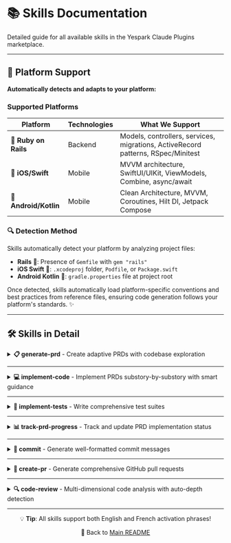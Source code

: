# 📚 Skills Documentation

Detailed guide for all available skills in the Yespark Claude Plugins marketplace.

---

## 🎯 Platform Support

**Automatically detects and adapts to your platform:**

### Supported Platforms

| Platform | Technologies | What We Support |
|----------|-------------|-----------------|
| 💎 **Ruby on Rails** | Backend | Models, controllers, services, migrations, ActiveRecord patterns, RSpec/Minitest |
| 🍎 **iOS/Swift** | Mobile | MVVM architecture, SwiftUI/UIKit, ViewModels, Combine, async/await |
| 🤖 **Android/Kotlin** | Mobile | Clean Architecture, MVVM, Coroutines, Hilt DI, Jetpack Compose |

### 🔍 Detection Method

Skills automatically detect your platform by analyzing project files:

- **Rails** 💎: Presence of `Gemfile` with `gem "rails"`
- **iOS Swift** 🍎: `.xcodeproj` folder, `Podfile`, or `Package.swift`
- **Android Kotlin** 🤖: `gradle.properties` file at project root

Once detected, skills automatically load platform-specific conventions and best practices from reference files, ensuring code generation follows your platform's standards. ✨

---

## 🛠️ Skills in Detail

<details>
<summary><strong>📋 generate-prd</strong> - Create adaptive PRDs with codebase exploration</summary>

<br>

### Adaptive Modes

- **⚡ Quick Mode**: Simple features (5-7 questions, lightweight spec)
- **🎯 Full Mode**: Complex features (15-20 questions, comprehensive spec)

**Auto-detected based on feature description** - you can override if needed.

### Codebase Exploration 🔍

- ✅ Analyzes existing patterns and architecture
- ✅ Finds similar features for reference
- ✅ Discovers authentication/authorization approaches
- ✅ Identifies testing frameworks and conventions
- ✅ Ensures new PRD follows project patterns

### PRD Contents 📝

- Problem statement and solution overview
- Functional and non-functional requirements
- Multiple implementation phases
- Substories with acceptance criteria
- API/interface specifications
- Data schema design
- Testing strategy
- Security and performance considerations

**Platform-aware** 🎯 - automatically tailors PRD structure for Rails backend, iOS mobile, or Android mobile development.

### Natural Activation 🗣️

- "Create a PRD for user authentication"
- "Let's plan out the booking feature"
- "Write a spec for the payment system"
- 🇫🇷 "Créer un PRD", "planifier une fonctionnalité"

</details>

---

<details>
<summary><strong>💻 implement-code</strong> - Implement PRDs substory-by-substory with smart guidance</summary>

<br>

### Guided Workflow 🚀

1. 📋 Implement substory code
2. ✅ Update PRD with completion status
3. 💡 Suggest next steps (review, test, commit, continue)
4. ⏸️ Wait for your decision

### Features ⭐

- 🔍 Architecture analysis before coding
- 🎯 Follows existing project patterns
- 🛠️ Platform-specific best practices
- 📦 Incremental implementation (one substory at a time)
- 📊 Real-time PRD status updates
- 💬 Clear suggestions, no auto-invocations
- 🎮 You orchestrate review → test → commit → PR

### Natural Activation 🗣️

- "Implement the authentication PRD"
- "Build the booking feature"
- 🇫🇷 "Implémenter le PRD"

</details>

---

<details>
<summary><strong>🧪 implement-tests</strong> - Write comprehensive test suites</summary>

<br>

### Features ⭐

- 🔍 Auto-detects testing framework (RSpec, Minitest, XCTest, JUnit+MockK)
- ✍️ Writes tests matching your project's style
- 📋 Maps tests to PRD acceptance criteria
- ✅ Covers happy paths, edge cases, and error scenarios
- 🎯 Platform-specific test patterns

### Test Types 🧪

Unit • Integration • E2E • Platform-specific UI tests

### Natural Activation 🗣️

- "Write tests for the auth feature"
- "Add tests for booking service"
- 🇫🇷 "Écrire des tests"

</details>

---

<details>
<summary><strong>📊 track-prd-progress</strong> - Track and update PRD implementation status</summary>

<br>

### Features ⭐

- 📈 Real-time progress dashboard
- ⚡ Velocity calculations
- 🚫 Blocker identification and management
- 📅 Status reports (daily/weekly)
- 🎯 ETA predictions

### Progress Metrics 📊

```
📊 Progress Metrics:
✅ Completed: 3 (37.5%)
🔄 In Progress: 1 (12.5%)
🚫 Blocked: 1 (12.5%)
⏳ Pending: 3 (37.5%)

📈 Velocity: 1.5 substories/day
🎯 ETA: 2 days
```

### Natural Activation 🗣️

- "Show PRD progress"
- "Update the PRD status"
- 🇫🇷 "Suivre la progression"

</details>

---

<details>
<summary><strong>💾 commit</strong> - Generate well-formatted commit messages</summary>

<br>

### Workflow 🔄

1. 📊 Show change summary (files, lines)
2. 📝 Generate conventional commit message
3. ✅ Wait for your approval
4. 💾 Create commit only after "yes"

### Platform-aware Features ⭐

- 🏷️ Automatic change type detection (feat/fix/refactor/etc.)
- 📂 Scope detection from file paths
- 📝 Detailed commit body with context
- 🔗 Links to PRD substories
- 💡 Suggests splitting unrelated changes

### Generated Format 📄

```
feat(auth): add OAuth2 social login support

Implement OAuth2 authentication for Google, GitHub, and Apple.

- Add OAuth2 provider configurations
- Create callback handler for authentication flow
- Store OAuth tokens securely with encryption

Related: PRD-2024-10-25-auth (substory 1.3)

🤖 Generated with Claude Code
Co-Authored-By: Claude <noreply@anthropic.com>
```

### Natural Activation 🗣️

- "Commit these changes"
- "Save my work"
- 🇫🇷 "Committer"

</details>

---

<details>
<summary><strong>🚀 create-pr</strong> - Generate comprehensive GitHub pull requests</summary>

<br>

### Workflow 🔄

1. ❌ Error if uncommitted changes exist (tells you to commit first)
2. 📊 Analyze branch diff vs origin/main
3. 📝 Generate PR title and description
4. ✅ Wait for your approval
5. 🚀 Create PR only after "yes"

### Generated PR Includes 📄

- 📝 Summary (2-3 sentences)
- 🔗 Related PRD and completed substories
- 📊 Changes by category (Added/Modified/Removed)
- 📈 Test coverage metrics
- ✅ All tests passing confirmation

### Natural Activation 🗣️

- "Create a pull request"
- "Make a PR"
- 🇫🇷 "Créer une PR"

</details>

---

<details>
<summary><strong>🔍 code-review</strong> - Multi-dimensional code analysis with auto-depth detection</summary>

<br>

### Auto-Depth Detection 🎯

- **⚡ Quick** (<100 lines, ≤3 files): 2-3 min, critical issues only
- **📊 Standard** (100-500 lines, 4-15 files): 10-15 min, comprehensive
- **🔬 Deep** (>500 lines, >15 files): 20-30 min, full architecture

### Review Dimensions 📋

- **✨ Code Quality**: Readability, maintainability, complexity
- **🏗️ Architecture**: Design patterns, SOLID principles
- **🔒 Security**: Auth/authz, input validation, secrets
- **⚡ Performance**: N+1 queries, memory leaks, algorithms
- **🧪 Testing**: Coverage, quality, edge cases

### Platform-specific Checks 🎯

- **💎 Rails**: Strong parameters, N+1 queries, migrations, ActiveRecord
- **🍎 iOS Swift**: Retain cycles, optional handling, main thread UI, async/await
- **🤖 Android Kotlin**: Context leaks, Coroutines, ViewModel, Hilt DI

### Output 📤

- 🎯 Findings by severity (🔴 Critical, 🟠 Major, 🟡 Minor)
- 📍 File:line references with code examples
- 💡 Fix suggestions (you apply them)
- ✅ Positive feedback
- 👍 Approval recommendation
- 💬 Suggested next steps

### Natural Activation 🗣️

- "Review my code"
- "Check my changes"
- 🇫🇷 "Réviser le code"

</details>

---

<div align="center">

💡 **Tip**: All skills support both English and French activation phrases!

🔗 Back to [Main README](../../README.md)

</div>

